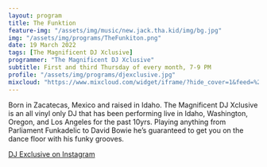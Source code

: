 ```yaml
---
layout: program
title: The Funktion
feature-img: "/assets/img/music/new.jack.tha.kid/img/bg.jpg"
img: "/assets/img/programs/TheFunkiton.png"
date: 19 March 2022
tags: [The Magnificent DJ Xclusive]
programmer: "The Magnificent DJ Xclusive"
subtitle: First and third Thursday of every month, 7-9 PM
profile: "/assets/img/programs/djexclusive.jpg"
mixcloud: "https://www.mixcloud.com/widget/iframe/?hide_cover=1&feed=%2Ftropicofm%2Fthe-funktion-12012022%2F"
---
```


Born in Zacatecas, Mexico and raised in Idaho. The Magnificent DJ Xclusive is an all vinyl only DJ that has been performing live in Idaho, Washington, Oregon, and Los Angeles for the past 10yrs. Playing anything from Parliament Funkadelic to David Bowie he’s guaranteed to get you on the dance floor with his funky grooves.

<a href="https://instagram.com/xclusivelifela">DJ Exclusive on Instagram</a>
